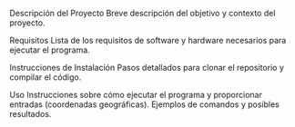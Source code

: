 Descripción del Proyecto
Breve descripción del objetivo y contexto del proyecto.

Requisitos
Lista de los requisitos de software y hardware necesarios para ejecutar el programa.

Instrucciones de Instalación
Pasos detallados para clonar el repositorio y compilar el código.

Uso
Instrucciones sobre cómo ejecutar el programa y proporcionar entradas (coordenadas geográficas). Ejemplos de comandos y posibles resultados.

